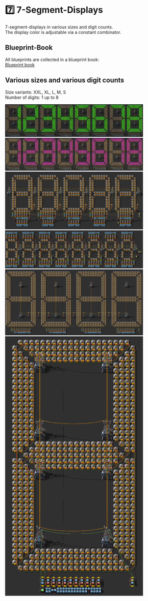 # :seven: 7-Segment-Displays

7-segment-displays in various sizes and digit counts.  
The display color is adjustable via a constant combinator.

## Blueprint-Book
All blueprints are collected in a blueprint book:  
[Blueprint book](https://raw.githubusercontent.com/RundesBalli/factorio-blueprints/master/7-segment-displays/blueprint-book.txt)

## Various sizes and various digit counts
Size variants: XXL, XL, L, M, S  
Number of digits: 1 up to 8  

<img src="img/L%2C8digits%2Cgreen.png" alt="RundesBalli" width="450"/>  
<img src="img/L%2C8digits%2Cpink.png" alt="RundesBalli" width="450"/>  

<img src="img/M%2C5digits.png" alt="RundesBalli" width="450"/>  
<img src="img/S%2C8digits.png" alt="RundesBalli" width="450"/>  
<img src="img/XL%2C4digits.png" alt="RundesBalli" width="450"/>  
<img src="img/XXL%2C1digit.png" alt="RundesBalli" width="450"/>  

